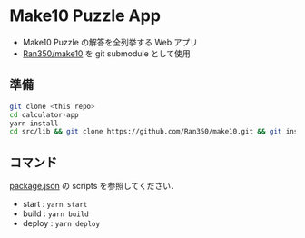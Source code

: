 # Make10 Puzzle App
- Make10 Puzzle の解答を全列挙する Web アプリ
- [Ran350/make10](https://github.com/Ran350/make10) を git submodule として使用

## 準備
```sh
git clone <this repo>
cd calculator-app
yarn install
cd src/lib && git clone https://github.com/Ran350/make10.git && git install && cd ../../
```

## コマンド
[package.json](https://github.com/Ran350/make10-app/blob/main/package.json) の scripts を参照してください． 
- start : `yarn start`
- build : `yarn build`
- deploy :  `yarn deploy`
